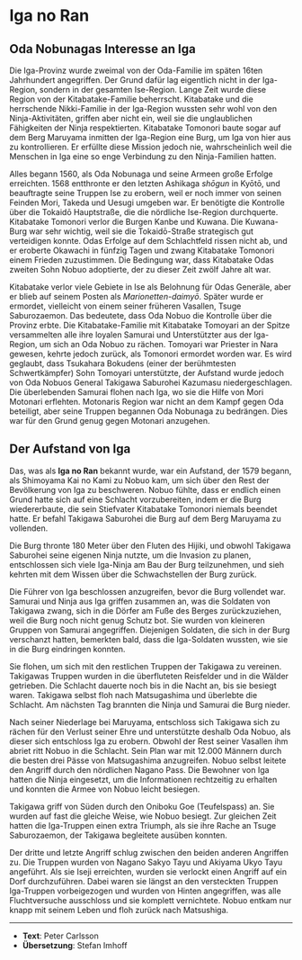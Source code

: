 # Iga no Ran


## Oda Nobunagas Interesse an Iga

Die Iga-Provinz wurde zweimal von der Oda-Familie im späten 16ten Jahrhundert angegriffen. Der Grund dafür lag eigentlich nicht in der Iga-Region, sondern in der gesamten Ise-Region. Lange Zeit wurde diese Region von der Kitabatake-Familie beherrscht. Kitabatake und die herrschende Nikki-Familie in der Iga-Region wussten sehr wohl von den Ninja-Aktivitäten, griffen aber nicht ein, weil sie die unglaublichen Fähigkeiten der Ninja respektierten. Kitabatake Tomonori baute sogar auf dem Berg Maruyama inmitten der Iga-Region eine Burg, um Iga von hier aus zu kontrollieren. Er erfüllte diese Mission jedoch nie, wahrscheinlich weil die Menschen in Iga eine so enge Verbindung zu den Ninja-Familien hatten.

Alles begann 1560, als Oda Nobunaga und seine Armeen große Erfolge erreichten. 1568 entthronte er den letzten Ashikaga *shōgun* in Kyōtō, und beauftragte seine Truppen Ise zu erobern, weil er noch immer von seinen Feinden Mori, Takeda und Uesugi umgeben war. Er benötigte die Kontrolle über die Tokaidō Hauptstraße, die die nördliche Ise-Region durchquerte. Kitabatake Tomonori verlor die Burgen Kanbe und Kuwana. Die Kuwana-Burg war sehr wichtig, weil sie die Tokaidō-Straße strategisch gut verteidigen konnte. Odas Erfolge auf dem Schlachtfeld rissen nicht ab, und er eroberte Okawachi in fünfzig Tagen und zwang Kitabatake Tomonori einem Frieden zuzustimmen. Die Bedingung war, dass Kitabatake Odas zweiten Sohn Nobuo adoptierte, der zu dieser Zeit zwölf Jahre alt war.

Kitabatake verlor viele Gebiete in Ise als Belohnung für Odas Generäle, aber er blieb auf seinem Posten als *Marionetten-daimyō*. Später wurde er ermordet, vielleicht von einem seiner früheren Vasallen, Tsuge Saburozaemon. Das bedeutete, dass Oda Nobuo die Kontrolle über die Provinz erbte. Die Kitabatake-Familie mit Kitabatake Tomoyari an der Spitze versammelten alle ihre loyalen Samurai und Unterstützter aus der Iga-Region, um sich an Oda Nobuo zu rächen. Tomoyari war Priester in Nara gewesen, kehrte jedoch zurück, als Tomonori ermordet worden war. Es wird geglaubt, dass Tsukahara Bokudens (einer der berühmtesten Schwertkämpfer) Sohn Tomoyari unterstützte, der Aufstand wurde jedoch von Oda Nobuos General Takigawa Saburohei Kazumasu niedergeschlagen. Die überlebenden Samurai flohen nach Iga, wo sie die Hilfe von Mori Motonari erflehten. Motonaris Region war nicht an dem Kampf gegen Oda beteiligt, aber seine Truppen begannen Oda Nobunaga zu bedrängen. Dies war für den Grund genug gegen Motonari anzugehen.


## Der Aufstand von Iga

Das, was als **Iga no Ran** bekannt wurde, war ein Aufstand, der 1579 begann, als Shimoyama Kai no Kami zu Nobuo kam, um sich über den Rest der Bevölkerung von Iga zu beschweren. Nobuo fühlte, dass er endlich einen Grund hatte sich auf eine Schlacht vorzubereiten, indem er die Burg wiedererbaute, die sein Stiefvater Kitabatake Tomonori niemals beendet hatte. Er befahl Takigawa Saburohei die Burg auf dem Berg Maruyama zu vollenden.

Die Burg thronte 180 Meter über den Fluten des Hijiki, und obwohl Takigawa Saburohei seine eigenen Ninja nutzte, um die Invasion zu planen, entschlossen sich viele Iga-Ninja am Bau der Burg teilzunehmen, und sieh kehrten mit dem Wissen über die Schwachstellen der Burg zurück.

Die Führer von Iga beschlossen anzugreifen, bevor die Burg vollendet war. Samurai und Ninja aus Iga griffen zusammen an, was die Soldaten von Takigawa zwang, sich in die Dörfer am Fuße des Berges zurückzuziehen, weil die Burg noch nicht genug Schutz bot. Sie wurden von kleineren Gruppen von Samurai angegriffen. Diejenigen Soldaten, die sich in der Burg verschanzt hatten, bemerkten bald, dass die Iga-Soldaten wussten, wie sie in die Burg eindringen konnten.

Sie flohen, um sich mit den restlichen Truppen der Takigawa zu vereinen. Takigawas Truppen wurden in die überfluteten Reisfelder und in die Wälder getrieben. Die Schlacht dauerte noch bis in die Nacht an, bis sie besiegt waren. Takigawa selbst floh nach Matsugashima und überlebte die Schlacht. Am nächsten Tag brannten die Ninja und Samurai die Burg nieder.

Nach seiner Niederlage bei Maruyama, entschloss sich Takigawa sich zu rächen für den Verlust seiner Ehre und unterstützte deshalb Oda Nobuo, als dieser sich entschloss Iga zu erobern. Obwohl der Rest seiner Vasallen ihm abriet ritt Nobuo in die Schlacht. Sein Plan war mit 12.000 Männern durch die besten drei Pässe von Matsugashima anzugreifen. Nobuo selbst leitete den Angriff durch den nördlichen Nagano Pass. Die Bewohner von Iga hatten die Ninja eingesetzt, um die Informationen rechtzeitig zu erhalten und konnten die Armee von Nobuo leicht besiegen.

Takigawa griff von Süden durch den Oniboku Goe (Teufelspass) an. Sie wurden auf fast die gleiche Weise, wie Nobuo besiegt. Zur gleichen Zeit hatten die Iga-Truppen einen extra Triumph, als sie ihre Rache an Tsuge Saburozaemon, der Takigawa begleitete ausüben konnten.

Der dritte und letzte Angriff schlug zwischen den beiden anderen Angriffen zu. Die Truppen wurden von Nagano Sakyo Tayu und Akiyama Ukyo Tayu angeführt. Als sie Iseji erreichten, wurden sie verlockt einen Angriff auf ein Dorf durchzuführen. Dabei waren sie längst an den versteckten Truppen Iga-Truppen vorbeigezogen und wurden von Hinten angegriffen, was alle Fluchtversuche ausschloss und sie komplett vernichtete. Nobuo entkam nur knapp mit seinem Leben und floh zurück nach Matsushiga.

---

- **Text**: Peter Carlsson
- **Übersetzung**: Stefan Imhoff
